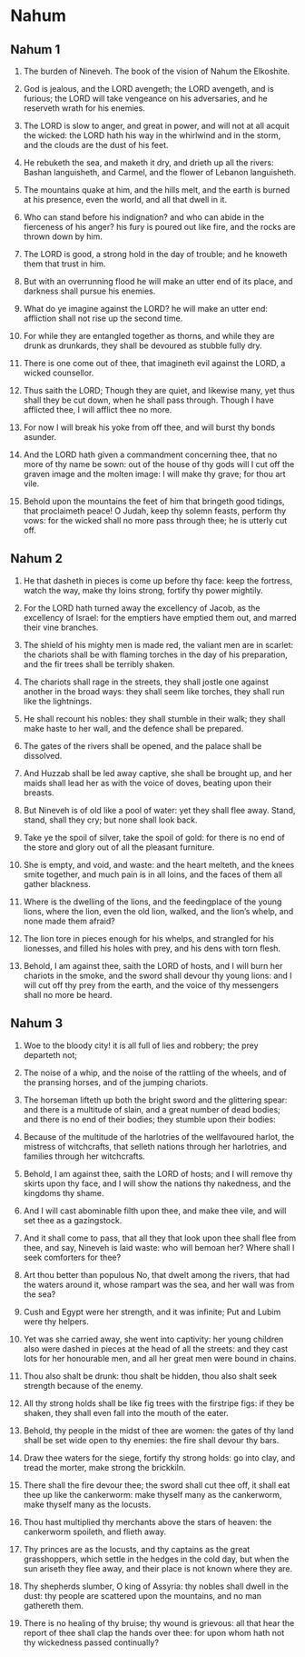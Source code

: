 # Nahum

## Nahum 1

1. The burden of Nineveh. The book of the vision of Nahum the Elkoshite.

2. God is jealous, and the LORD avengeth; the LORD avengeth, and is furious; the LORD will take vengeance on his adversaries, and he reserveth wrath for his enemies. 

3. The LORD is slow to anger, and great in power, and will not at all acquit the wicked: the LORD hath his way in the whirlwind and in the storm, and the clouds are the dust of his feet.

4. He rebuketh the sea, and maketh it dry, and drieth up all the rivers: Bashan languisheth, and Carmel, and the flower of Lebanon languisheth.

5. The mountains quake at him, and the hills melt, and the earth is burned at his presence, even the world, and all that dwell in it.

6. Who can stand before his indignation? and who can abide in the fierceness of his anger? his fury is poured out like fire, and the rocks are thrown down by him. 

7. The LORD is good, a strong hold in the day of trouble; and he knoweth them that trust in him. 

8. But with an overrunning flood he will make an utter end of its place, and darkness shall pursue his enemies.

9. What do ye imagine against the LORD? he will make an utter end: affliction shall not rise up the second time.

10. For while they are entangled together as thorns, and while they are drunk as drunkards, they shall be devoured as stubble fully dry.

11. There is one come out of thee, that imagineth evil against the LORD, a wicked counsellor. 

12. Thus saith the LORD; Though they are quiet, and likewise many, yet thus shall they be cut down, when he shall pass through. Though I have afflicted thee, I will afflict thee no more. 

13. For now I will break his yoke from off thee, and will burst thy bonds asunder.

14. And the LORD hath given a commandment concerning thee, that no more of thy name be sown: out of the house of thy gods will I cut off the graven image and the molten image: I will make thy grave; for thou art vile.

15. Behold upon the mountains the feet of him that bringeth good tidings, that proclaimeth peace! O Judah, keep thy solemn feasts, perform thy vows: for the wicked shall no more pass through thee; he is utterly cut off. 

## Nahum 2

1. He that dasheth in pieces is come up before thy face: keep the fortress, watch the way, make thy loins strong, fortify thy power mightily. 

2. For the LORD hath turned away the excellency of Jacob, as the excellency of Israel: for the emptiers have emptied them out, and marred their vine branches. 

3. The shield of his mighty men is made red, the valiant men are in scarlet: the chariots shall be with flaming torches in the day of his preparation, and the fir trees shall be terribly shaken. 

4. The chariots shall rage in the streets, they shall jostle one against another in the broad ways: they shall seem like torches, they shall run like the lightnings. 

5. He shall recount his nobles: they shall stumble in their walk; they shall make haste to her wall, and the defence shall be prepared. 

6. The gates of the rivers shall be opened, and the palace shall be dissolved. 

7. And Huzzab shall be led away captive, she shall be brought up, and her maids shall lead her as with the voice of doves, beating upon their breasts. 

8. But Nineveh is of old like a pool of water: yet they shall flee away. Stand, stand, shall they cry; but none shall look back. 

9. Take ye the spoil of silver, take the spoil of gold: for there is no end of the store and glory out of all the pleasant furniture. 

10. She is empty, and void, and waste: and the heart melteth, and the knees smite together, and much pain is in all loins, and the faces of them all gather blackness.

11. Where is the dwelling of the lions, and the feedingplace of the young lions, where the lion, even the old lion, walked, and the lion’s whelp, and none made them afraid?

12. The lion tore in pieces enough for his whelps, and strangled for his lionesses, and filled his holes with prey, and his dens with torn flesh.

13. Behold, I am against thee, saith the LORD of hosts, and I will burn her chariots in the smoke, and the sword shall devour thy young lions: and I will cut off thy prey from the earth, and the voice of thy messengers shall no more be heard.

## Nahum 3

1. Woe to the bloody city! it is all full of lies and robbery; the prey departeth not; 

2. The noise of a whip, and the noise of the rattling of the wheels, and of the pransing horses, and of the jumping chariots.

3. The horseman lifteth up both the bright sword and the glittering spear: and there is a multitude of slain, and a great number of dead bodies; and there is no end of their bodies; they stumble upon their bodies: 

4. Because of the multitude of the harlotries of the wellfavoured harlot, the mistress of witchcrafts, that selleth nations through her harlotries, and families through her witchcrafts.

5. Behold, I am against thee, saith the LORD of hosts; and I will remove thy skirts upon thy face, and I will show the nations thy nakedness, and the kingdoms thy shame.

6. And I will cast abominable filth upon thee, and make thee vile, and will set thee as a gazingstock.

7. And it shall come to pass, that all they that look upon thee shall flee from thee, and say, Nineveh is laid waste: who will bemoan her? Where shall I seek comforters for thee?

8. Art thou better than populous No, that dwelt among the rivers, that had the waters around it, whose rampart was the sea, and her wall was from the sea? 

9. Cush and Egypt were her strength, and it was infinite; Put and Lubim were thy helpers. 

10. Yet was she carried away, she went into captivity: her young children also were dashed in pieces at the head of all the streets: and they cast lots for her honourable men, and all her great men were bound in chains.

11. Thou also shalt be drunk: thou shalt be hidden, thou also shalt seek strength because of the enemy.

12. All thy strong holds shall be like fig trees with the firstripe figs: if they be shaken, they shall even fall into the mouth of the eater.

13. Behold, thy people in the midst of thee are women: the gates of thy land shall be set wide open to thy enemies: the fire shall devour thy bars.

14. Draw thee waters for the siege, fortify thy strong holds: go into clay, and tread the morter, make strong the brickkiln.

15. There shall the fire devour thee; the sword shall cut thee off, it shall eat thee up like the cankerworm: make thyself many as the cankerworm, make thyself many as the locusts.

16. Thou hast multiplied thy merchants above the stars of heaven: the cankerworm spoileth, and flieth away. 

17. Thy princes are as the locusts, and thy captains as the great grasshoppers, which settle in the hedges in the cold day, but when the sun ariseth they flee away, and their place is not known where they are.

18. Thy shepherds slumber, O king of Assyria: thy nobles shall dwell in the dust: thy people are scattered upon the mountains, and no man gathereth them. 

19. There is no healing of thy bruise; thy wound is grievous: all that hear the report of thee shall clap the hands over thee: for upon whom hath not thy wickedness passed continually? 

